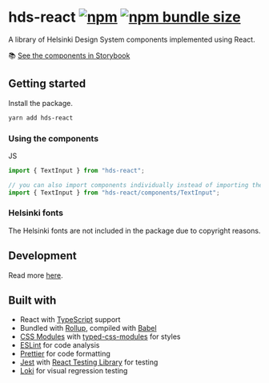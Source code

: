 # hds-react [![npm](https://img.shields.io/npm/v/hds-react?style=flat-square)](https://www.npmjs.com/package/hds-react) [![npm bundle size](https://img.shields.io/bundlephobia/minzip/hds-react?label=gzipped%20size&style=flat-square)](https://bundlephobia.com/result?p=hds-react)

A library of Helsinki Design System components implemented using React.

:books: [See the components in Storybook](https://hds.hel.fi/storybook/react)

## Getting started

Install the package.

```bash
yarn add hds-react
```

### Using the components

JS
```js
import { TextInput } from "hds-react";

// you can also import components individually instead of importing the whole package
import { TextInput } from "hds-react/components/TextInput";
```

### Helsinki fonts

The Helsinki fonts are not included in the package due to copyright reasons.

## Development

Read more [here](DEVELOPMENT.md).

## Built with

- React with [TypeScript](https://www.typescriptlang.org/) support
- Bundled with [Rollup](https://github.com/rollup/rollup), compiled with [Babel](https://github.com/babel/babel)
- [CSS Modules](https://github.com/css-modules/css-modules) with [typed-css-modules](https://github.com/Quramy/typed-css-modules) for styles
- [ESLint](https://github.com/eslint/eslint) for code analysis
- [Prettier](https://github.com/prettier/prettier) for code formatting
- [Jest](https://github.com/facebook/jest) with [React Testing Library](https://github.com/testing-library/react-testing-library) for testing
- [Loki](https://loki.js.org/) for visual regression testing
